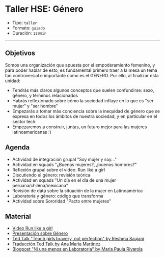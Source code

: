 # Taller HSE: Género

- Tipo: `taller`
- Formato: `guiado`
- Duración: `120min`

***

## Objetivos

Somos una organización que apuesta por el empoderamiento femenino, y para
poder hablar de esto, es fundamental primero traer a la mesa un tema tan
controversial e importante como es el GÉNERO. Por ello, al finalizar esta
unidad:

- Tendrás más claros algunos conceptos que suelen confundirse: sexo, género,
  y términos relacionados
- Habrás reflexionado sobre cómo la sociedad influye en lo que es "ser mujer"
  y "ser hombre"
- Empezarás a tomar más conciencia sobre la inequidad de género que se expresa
  en todos los ámbitos de nuestra sociedad, y en particular en el sector tech
- Empezaremos a construir, juntas, un futuro mejor para las mujeres
  latinoamericanas :)

## Agenda

- Actividad de integración grupal "Soy mujer y soy..."
- Actividad en squads "¿Buenas mujeres?, ¿buenos hombres?"
- Reflexión grupal sobre el video: Run like a girl
- Discutiendo el género: revisión teórica
- Actividad en squads "Un día en el día de una mujer peruana/chilena/mexicana"
- Revisión de data sobre la situación de la mujer en Latinoamérica
- Laboratoria y género: código que transforma
- Actividad sobre Sororidad "Pacto entre mujeres"

## Material

- [Video Run like a girl](https://www.youtube.com/watch?v=XjJQBjWYDTs)
- [Presentación sobre Género](https://docs.google.com/presentation/d/115KlXgdbMPJy3lWHVRdui0NuEccF33l7411EMetrUqE/edit#slide=id.g20d3373bed_0_13)
- [Ted Talk "Teach girls bravery, not perfection" by Reshma Saujani](https://www.ted.com/talks/reshma_saujani_teach_girls_bravery_not_perfection)
- [Traducción Ted Talk by Ana María Martínez](https://docs.google.com/document/d/1Dm1roGsZMsqpjs0MdQFPF3xxz04uOF81N5a56zwRcRw/edit)
- [Blogpost "Ni una menos en Laboratoria" by Maria Paula Rivarola](https://medium.com/laboratoria/ni-una-menos-en-laboratoria-fc71084f7d23)
